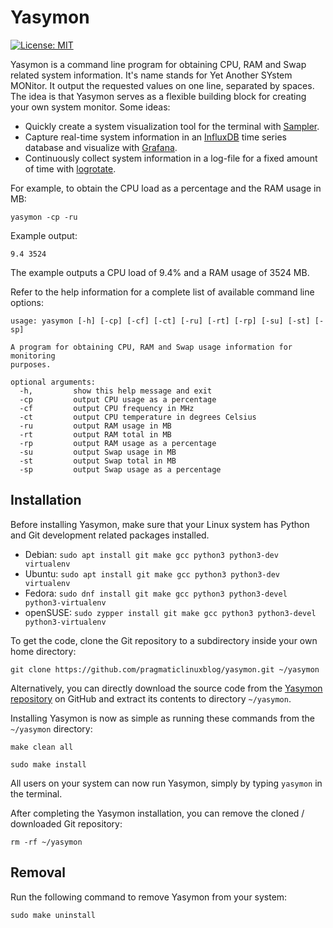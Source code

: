 # Yasymon
[![License: MIT](https://img.shields.io/badge/License-MIT-yellow.svg)](https://opensource.org/licenses/MIT)  

Yasymon is a command line program for obtaining CPU, RAM and Swap related system information. It's name stands for Yet Another SYstem MONitor. It output the requested values on one line, separated by spaces. The idea is that Yasymon serves as a flexible building block for creating your own system monitor. Some ideas: 

- Quickly create a system visualization tool for the terminal with [Sampler](https://sampler.dev/).
- Capture real-time system information in an [InfluxDB](https://www.influxdata.com/) time series database and visualize with [Grafana](https://grafana.com/).
- Continuously collect system information in a log-file for a fixed amount of time with [logrotate](https://linux.die.net/man/8/logrotate).

For example, to obtain the CPU load as a percentage and the RAM usage in MB:

`yasymon -cp -ru`

Example output:

`9.4 3524`

The example outputs a CPU load of 9.4% and a RAM usage of 3524 MB.

Refer to the help information for a complete list of available command line options:

```
usage: yasymon [-h] [-cp] [-cf] [-ct] [-ru] [-rt] [-rp] [-su] [-st] [-sp]

A program for obtaining CPU, RAM and Swap usage information for monitoring
purposes.

optional arguments:
  -h,         show this help message and exit
  -cp         output CPU usage as a percentage
  -cf         output CPU frequency in MHz
  -ct         output CPU temperature in degrees Celsius
  -ru         output RAM usage in MB
  -rt         output RAM total in MB
  -rp         output RAM usage as a percentage
  -su         output Swap usage in MB
  -st         output Swap total in MB
  -sp         output Swap usage as a percentage
```

## Installation

Before installing Yasymon, make sure that your Linux system has Python and Git development related packages installed. 

* Debian: `sudo apt install git make gcc python3 python3-dev virtualenv`
* Ubuntu: `sudo apt install git make gcc python3 python3-dev virtualenv`
* Fedora: `sudo dnf install git make gcc python3 python3-devel python3-virtualenv`
* openSUSE: `sudo zypper install git make gcc python3 python3-devel python3-virtualenv`

To get the code, clone the Git repository to a subdirectory inside your own home directory: 

`git clone https://github.com/pragmaticlinuxblog/yasymon.git ~/yasymon`

Alternatively, you can directly download the source code from the [Yasymon repository](https://github.com/pragmaticlinuxblog/yasymon) on GitHub and extract its contents to directory `~/yasymon`.

Installing Yasymon is now as simple as running these commands from the `~/yasymon` directory:

`make clean all`

`sudo make install`

All users on your system can now run Yasymon, simply by typing `yasymon` in the terminal.

After completing the Yasymon installation, you can remove the cloned / downloaded Git repository:

`rm -rf ~/yasymon`

## Removal

Run the following command to remove Yasymon from your system:

`sudo make uninstall`

